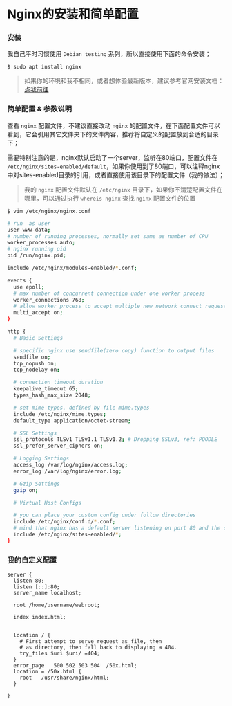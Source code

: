 # Nginx的安装和简单配置

### 安装

我自己平时习惯使用 `Debian testing` 系列，所以直接使用下面的命令安装；

```
$ sudo apt install nginx
```

> 如果你的环境和我不相同，或者想体验最新版本，建议参考官网安装文档：[点我前往](https://nginx.org/en/linux_packages.html)

### 简单配置 & 参数说明

查看 `nginx` 配置文件，不建议直接改动 `nginx` 的配置文件，在下面配置文件可以看到，它会引用其它文件夹下的文件内容，推荐将自定义的配置放到合适的目录下；

需要特别注意的是，nginx默认启动了一个server，监听在80端口，配置文件在 `/etc/nginx/sites-enabled/default`，如果你使用到了80端口，可以注释nginx中对sites-enabled目录的引用，或者直接使用该目录下的配置文件（我的做法）；

> 我的 `nginx` 配置文件默认在 `/etc/nginx` 目录下，如果你不清楚配置文件在哪里，可以通过执行 `whereis nginx` 查找 `nginx` 配置文件的位置

```
$ vim /etc/nginx/nginx.conf
```

```bash
# run  as user
user www-data;
# number of running processes, normally set same as number of CPU
worker_processes auto;
# nginx running pid
pid /run/nginx.pid;

include /etc/nginx/modules-enabled/*.conf;

events {
  use epoll;
  # max number of concurrent connection under one worker process
  worker_connections 768;
  # allow worker process to accept multiple new network connect requests
  multi_accept on;
}

http {
  # Basic Settings

  # specific nginx use sendfile(zero copy) function to output files
  sendfile on;
  tcp_nopush on;
  tcp_nodelay on;

  # connection timeout duration
  keepalive_timeout 65;
  types_hash_max_size 2048;

  # set mime types, defined by file mime.types 
  include /etc/nginx/mime.types;
  default_type application/octet-stream;

  # SSL Settings
  ssl_protocols TLSv1 TLSv1.1 TLSv1.2; # Dropping SSLv3, ref: POODLE
  ssl_prefer_server_ciphers on;

  # Logging Settings
  access_log /var/log/nginx/access.log;
  error_log /var/log/nginx/error.log;

  # Gzip Settings
  gzip on;

  # Virtual Host Configs

  # you can place your custom config under follow directories
  include /etc/nginx/conf.d/*.conf;
  # mind that nginx has a default server listening on port 80 and the config file is under /etc/nginx/sites-enabled; 
  include /etc/nginx/sites-enabled/*;
}
```

### 我的自定义配置


```
server {
  listen 80;
  listen [::]:80;
  server_name localhost;

  root /home/username/webroot;

  index index.html;


  location / {
    # First attempt to serve request as file, then
    # as directory, then fall back to displaying a 404.
    try_files $uri $uri/ =404;
  }
  error_page   500 502 503 504  /50x.html;
  location = /50x.html {
    root   /usr/share/nginx/html;
  }

}
```
